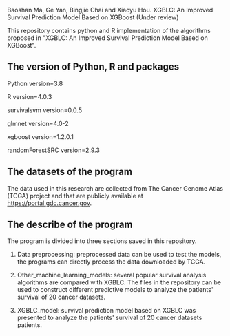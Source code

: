 Baoshan Ma, Ge Yan, Bingjie Chai and Xiaoyu Hou. XGBLC: An Improved Survival Prediction Model Based on XGBoost (Under review)

This repository contains python and R implementation of the algorithms proposed in "XGBLC: An Improved Survival Prediction Model Based on XGBoost".


## The version of Python, R and packages

Python version=3.8

R version=4.0.3

survivalsvm version=0.0.5

glmnet version=4.0-2

xgboost version=1.2.0.1

randomForestSRC version=2.9.3


## The datasets of the program

The data used in this research are collected from The Cancer Genome Atlas (TCGA) project and that are publicly available at https://portal.gdc.cancer.gov.

## The describe of the program

The program is divided into three sections saved in this repository.

1) Data preprocessing: preprocessed data can be used to test the models, the programs can directly process the data downloaded by TCGA.

2) Other_machine_learning_models: several popular survival analysis algorithms are compared with XGBLC. The files in the repository can be used to construct different predictive models to analyze the patients' survival of 20 cancer datasets.

3) XGBLC_model: survival prediction model based on XGBLC was presented to analyze the patients' survival of 20 cancer datasets patients.
